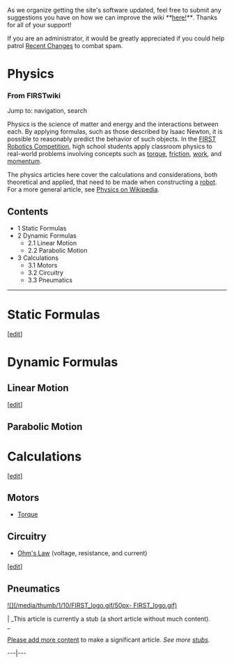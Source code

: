 As we organize getting the site's software updated, feel free to submit any
suggestions you have on how we can improve the wiki
_**_[here!](/index.php/User:Hallry/Suggestions "User:Hallry/Suggestions"
)_**_. Thanks for all of your support!

If you are an administrator, it would be greatly appreciated if you could help
patrol [Recent Changes](/index.php/Special:Recentchanges
"Special:Recentchanges" ) to combat spam.

# Physics

### From FIRSTwiki

Jump to: navigation, search

Physics is the science of matter and energy and the interactions between each.
By applying formulas, such as those described by Isaac Newton, it is possible
to reasonably predict the behavior of such objects. In the [FIRST Robotics
Competition](/index.php/FIRST_Robotics_Competition "FIRST Robotics
Competition" ), high school students apply classroom physics to real-world
problems involving concepts such as [torque](/index.php/Torque "Torque" ),
[friction](/index.php?title=Friction&action=edit "Friction" ),
[work](/index.php?title=Work&action=edit "Work" ), and
[momentum](/index.php?title=Momentum&action=edit "Momentum" ).

The physics articles here cover the calculations and considerations, both
theoretical and applied, that need to be made when constructing a
[robot](/index.php/Robot "Robot" ). For a more general article, see [Physics
on Wikipedia](http://www.wikipedia.org/wiki/physics "wikipedia:physics" ).

## Contents

  * 1 Static Formulas
  * 2 Dynamic Formulas
    * 2.1 Linear Motion
    * 2.2 Parabolic Motion
  * 3 Calculations
    * 3.1 Motors
    * 3.2 Circuitry
    * 3.3 Pneumatics  
---  
  

# Static Formulas

[[edit](/index.php?title=Physics&action=edit&section=2 "Edit section: Dynamic
Formulas" )]

# Dynamic Formulas


## Linear Motion

[[edit](/index.php?title=Physics&action=edit&section=4 "Edit section:
Parabolic Motion" )]

## Parabolic Motion


# Calculations

[[edit](/index.php?title=Physics&action=edit&section=6 "Edit section: Motors"
)]

## Motors

  * [Torque](/index.php/Torque "Torque" )


## Circuitry

  * [Ohm's Law](/index.php/Ohm%27s_Law "Ohm's Law" ) (voltage, resistance, and current) 

[[edit](/index.php?title=Physics&action=edit&section=8 "Edit section:
Pneumatics" )]

## Pneumatics

[![](/media/thumb/1/10/FIRST_logo.gif/50px-
FIRST_logo.gif)](/index.php/Image:FIRST_logo.gif "" )

|  _This article is currently a stub (a short article without much content).  
_

[Please add more
content](http://www.firstwiki.net/index.php?title=Physics&action=edit
"http://www.firstwiki.net/index.php?title=Physics&action=edit" ) to make a
significant article. _See more [stubs](/index.php/Special:Shortpages
"Special:Shortpages" )._  
  
---|---  
  
